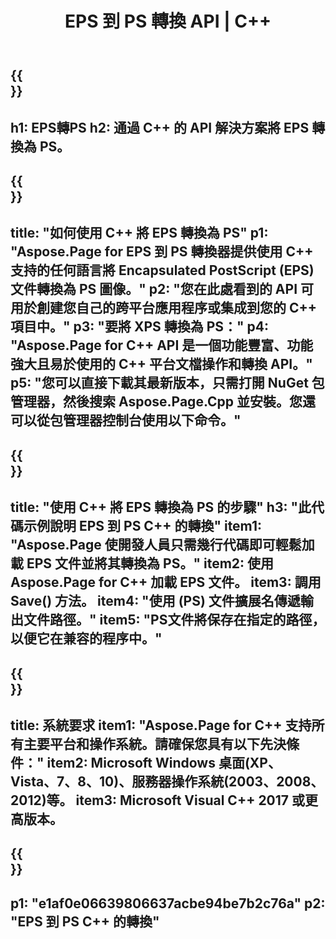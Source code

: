 ﻿---
translation: true
template: /_templates/_conversion-child-cpp.md
title: EPS 到 PS 轉換 API | C++
url: /cpp/conversion/eps-to-ps/
description: Aspose.Page 為 C++ API 解決方案提供的 EPS 到 PS 轉換。適用於 Windows 32 位、Windows 64 位和 Linux 64 位的 C++ 運行時環境。
informat: EPS
outformat: PS
otherformats: XPS PS
---

{{<section banner>}}
---
h1: EPS轉PS
h2: 通過 C++ 的 API 解決方案將 EPS 轉換為 PS。
---

{{<section overview>}}
---
title: "如何使用 C++ 將 EPS 轉換為 PS"
p1: "Aspose.Page for EPS 到 PS 轉換器提供使用 C++ 支持的任何語言將 Encapsulated PostScript (EPS) 文件轉換為 PS 圖像。"
p2: "您在此處看到的 API 可用於創建您自己的跨平台應用程序或集成到您的 C++ 項目中。"
p3: "要將 XPS 轉換為 PS："
p4: "Aspose.Page for C++ API 是一個功能豐富、功能強大且易於使用的 C++ 平台文檔操作和轉換 API。"
p5: "您可以直接下載其最新版本，只需打開 NuGet 包管理器，然後搜索 Aspose.Page.Cpp 並安裝。您還可以從包管理器控制台使用以下命令。"
---

{{<section feature1>}}
---
title: "使用 C++ 將 EPS 轉換為 PS 的步驟"
h3: "此代碼示例說明 EPS 到 PS C++ 的轉換"
item1: "Aspose.Page 使開發人員只需幾行代碼即可輕鬆加載 EPS 文件並將其轉換為 PS。"
item2: 使用 Aspose.Page for C++ 加載 EPS 文件。
item3: 調用 Save() 方法。
item4: "使用 (PS) 文件擴展名傳遞輸出文件路徑。"
item5: "PS文件將保存在指定的路徑，以便它在兼容的程序中。"
---

{{<section feature2>}}
---
title: 系統要求
item1: "Aspose.Page for C++ 支持所有主要平台和操作系統。請確保您具有以下先決條件："
item2: Microsoft Windows 桌面(XP、Vista、7、8、10)、服務器操作系統(2003、2008、2012)等。
item3: Microsoft Visual C++ 2017 或更高版本。
---

{{<section gist>}}
---
p1: "e1af0e06639806637acbe94be7b2c76a"
p2: "EPS 到 PS C++ 的轉換"
---

